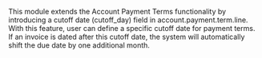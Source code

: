 This module extends the Account Payment Terms functionality 
by introducing a cutoff date (cutoff_day) field in account.payment.term.line.
With this feature, user can define a specific cutoff date for payment terms. 
If an invoice is dated after this cutoff date, 
the system will automatically shift the due date by one additional month.
